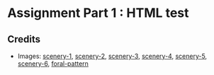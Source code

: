 # Assignment Part 1 : HTML test
## Credits

- Images: [scenery-1](https://www.pexels.com/photo/brown-carriage-wheel-672630/), [scenery-2](https://www.pexels.com/photo/aerial-photography-of-blue-river-between-mountains-1853371/), [scenery-3](https://www.pexels.com/photo/three-camels-resting-in-the-desert-3264722/), [scenery-4](https://www.pexels.com/photo/2-people-on-the-boat-2166711/), [scenery-5](https://www.pexels.com/photo/low-angle-photo-of-brown-temple-1583244/), [scenery-6](https://www.pexels.com/photo/fireworks-on-lake-at-night-27068336/), [foral-pattern](https://www.clipartmax.com/middle/m2i8d3m2K9d3b1i8_snowflake-floral-round-design-png/)
